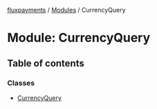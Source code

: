 [fluxpayments](../README.md) / [Modules](../modules.md) / CurrencyQuery

# Module: CurrencyQuery

## Table of contents

### Classes

- [CurrencyQuery](../classes/CurrencyQuery.CurrencyQuery.md)
